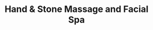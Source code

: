 ---
title: "Hand & Stone Massage and Facial Spa"
url: /hudson/hand-und-stone-massage-and-facial-spa/
shop: Massage
---